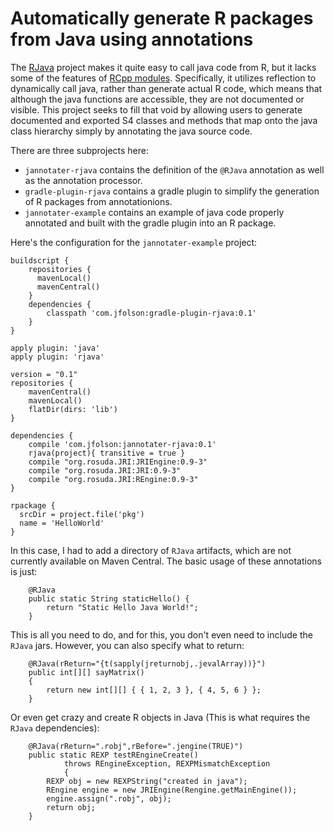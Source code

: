 # Automatically generate R packages from Java using annotations

The [RJava](http://www.rforge.net/rJava/) project makes it quite easy to call java code from R, but it lacks some of the features of 
[RCpp modules](http://cran.r-project.org/web/packages/Rcpp/vignettes/Rcpp-modules.pdf).  Specifically, it utilizes reflection to dynamically
call java, rather than generate actual R code, which means that although the java functions are accessible, they are not documented or 
visible.  This project seeks to fill that void by allowing users to generate documented and exported S4 classes and methods that 
map onto the java class hierarchy simply by annotating the java source code.

There are three subprojects here:

* `jannotater-rjava` contains the definition of the `@RJava` annotation as well as the annotation processor.
* `gradle-plugin-rjava` contains a gradle plugin to simplify the generation of R packages from annotationions.
* `jannotater-example` contains an example of java code properly annotated and built with the gradle plugin into an R package.


Here's the configuration for the `jannotater-example` project:
```
buildscript {
	repositories {
	  mavenLocal()
	  mavenCentral()
	}
	dependencies {
		classpath 'com.jfolson:gradle-plugin-rjava:0.1'
	}
}
  
apply plugin: 'java'
apply plugin: 'rjava'

version = "0.1"
repositories {
    mavenCentral()
    mavenLocal()
	flatDir(dirs: 'lib')
}

dependencies {
    compile 'com.jfolson:jannotater-rjava:0.1'
    rjava(project){ transitive = true }
	compile "org.rosuda.JRI:JRIEngine:0.9-3"
	compile "org.rosuda.JRI:JRI:0.9-3"
	compile "org.rosuda.JRI:REngine:0.9-3"
}

rpackage {
  srcDir = project.file('pkg')
  name = 'HelloWorld'
}
```

In this case, I had to add a directory of `RJava` artifacts, which are not
currently available on Maven Central.  The basic usage of these annotations is just:

```
	@RJava
	public static String staticHello() {
		return "Static Hello Java World!";
	}
```

This is all you need to do, and for this, you don't even need to include the `RJava` jars.  However, you can also specify what to return:

```
	@RJava(rReturn="{t(sapply(jreturnobj,.jevalArray))}")
	public int[][] sayMatrix()
	{
		return new int[][] { { 1, 2, 3 }, { 4, 5, 6 } };
	}
```

Or even get crazy and create R objects in Java (This is what requires the `RJava` dependencies):

```
	@RJava(rReturn=".robj",rBefore=".jengine(TRUE)")
	public static REXP testREngineCreate()
			throws REngineException, REXPMismatchException
			{
		REXP obj = new REXPString("created in java");
		REngine engine = new JRIEngine(Rengine.getMainEngine());
		engine.assign(".robj", obj);
		return obj;
	}
```

